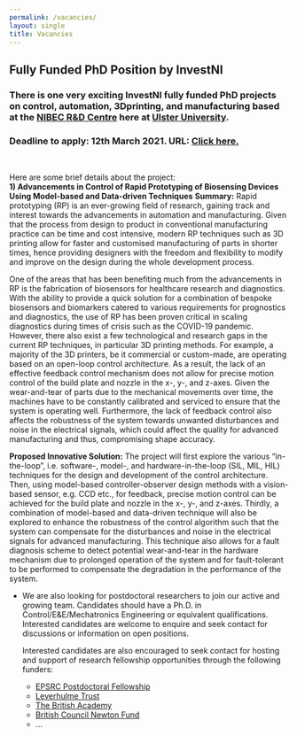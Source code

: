 ```yaml
---
permalink: /vacancies/
layout: single
title: Vacancies
---
```


<!--
### There are no vacancies available at the moment. ###
-->


<!--
* All existing funded PhD openings are currently filled up but enthusiastic and qualified self-funded students with BEng or MEng in Control/E&E/Mechatronics Engineering or equivalent qualifications are welcome to enquire and seek contact for discussions.
-->

## Fully Funded PhD Position by InvestNI ##
### There is one very exciting InvestNI fully funded PhD projects on control, automation, 3Dprinting, and manufacturing based at the [NIBEC R&D Centre](https://www.ulster.ac.uk/nibec) here at [Ulster University](https://www.ulster.ac.uk).

### Deadline to apply: **12th March 2021**.  URL: [Click here.](https://www.ulster.ac.uk/doctoralcollege/find-a-phd/812643)  
<br/>

Here are some brief details about the project:    
**1) Advancements in Control of Rapid Prototyping of Biosensing Devices Using Model-based and Data-driven Techniques**
**Summary:** Rapid prototyping (RP) is an ever-growing field of research, gaining track and interest towards the advancements in automation and manufacturing. Given that the process from design to product in conventional manufacturing practice can be time and cost intensive, modern RP techniques such as 3D printing allow for faster and customised manufacturing of parts in shorter times, hence providing designers with the freedom and flexibility to modify and improve on the design during the whole development process.

One of the areas that has been benefiting much from the advancements in RP is the fabrication of biosensors for healthcare research and diagnostics. With the ability to provide a quick solution for a combination of bespoke biosensors and biomarkers catered to various requirements for prognostics and diagnostics, the use of RP has been proven critical in scaling diagnostics during times of crisis such as the COVID-19 pandemic. However, there also exist a few technological and research gaps in the current RP techniques, in particular 3D printing methods. For example, a majority of the 3D printers, be it commercial or custom-made, are operating based on an open-loop control architecture. As a result, the lack of an effective feedback control mechanism does not allow for precise motion control of the build plate and nozzle in the x-, y-, and z-axes. Given the wear-and-tear of parts due to the mechanical movements over time, the machines have to be constantly calibrated and serviced to ensure that the system is operating well. Furthermore, the lack of feedback control also affects the robustness of the system towards unwanted disturbances and noise in the electrical signals, which could affect the quality for advanced manufacturing and thus, compromising shape accuracy.

**Proposed Innovative Solution:** The project will first explore the various “in-the-loop”, i.e. software-, model-, and hardware-in-the-loop (SIL, MIL, HIL) techniques for the design and development of the control architecture. Then, using model-based controller-observer design methods with a vision-based sensor, e.g. CCD etc., for feedback, precise motion control can be achieved for the build plate and nozzle in the x-, y-, and z-axes. Thirdly, a combination of model-based and data-driven technique will also be explored to enhance the robustness of the control algorithm such that the system can compensate for the disturbances and noise in the electrical signals for advanced manufacturing. This technique also allows for a fault diagnosis scheme to detect potential wear-and-tear in the hardware mechanism due to prolonged operation of the system and for fault-tolerant to be performed to compensate the degradation in the performance of the system.



* We are also looking for postdoctoral researchers to join our active and growing team. Candidates should have a Ph.D. in Control/E&E/Mechatronics Engineering or equivalent qualifications. Interested candidates are welcome to enquire and seek contact for discussions or information on open positions. 

  Interested candidates are also encouraged to seek contact for hosting and support of research fellowship opportunities through the following funders:
  * [EPSRC Postdoctoral Fellowship](https://www.ukri.org/opportunity/epsrc-postdoctoral-fellowship/)
  * [Leverhulme Trust](https://www.leverhulme.ac.uk/closing-dates)
  * [The British Academy](https://www.thebritishacademy.ac.uk/funding/?order=-last_published_at)
  * [British Council Newton Fund](https://www.britishcouncil.org/education/science/newton)
  * ...




<!--
## Fully Funded PhD Positions ##
### There are 2 very exciting InvestNI fully funded PhD projects on control, automation, 3Dprinting, and manufacturing based at the [NIBEC R&D Centre](https://www.ulster.ac.uk/nibec) here at [Ulster University](https://www.ulster.ac.uk).

### Deadline to apply: **15th October 2020**.  URL: [Click here.](https://www.ulster.ac.uk/doctoralcollege/find-a-phd?query=&subject=Engineering&type=funded&studytype=phd&fbclid=IwAR1Q7521sFQKPBH2hlDdT645eWFyyUhbUaPjA-Cc0qH1i65aaf0nwsfxaM4)  
<br/>

Here are some brief details about the projects:    

**1) Industrialised manufacturing processes for 3D printable biomedical sensor devices**

**Summary:** The need for reliable and efficient healthcare is ever-growing in our societies. Global pandemics such as COVID-19, chronic diseases such as diabetes, and cancer treatments require efficient testing capabilities for large number of patients. Keeping healthcare cost under control whilst providing excellent services is one of the major challenges faced by the modern world. This is especially so for many developed countries that are now facing a surge in ageing population and reduced birth rates. Recent advances in material sciences and artificial intelligence have shown the potentials for a new generation of reliable, accurate, and cost-efficient biomedical sensing devices that can diagnose and cure various types of diseases.

Apart from the technological advancements in biomedical engineering to improve test quality, the efficiency in mass production of such sensors is critical as well. Traditional manufacturing methods of the sensing platform have several drawbacks such as complicated fabrication steps, high fabrication costs and time consumptions, as well as low manufacturing scalability and flexibility. Chronic diseases and viruses affecting millions of people worldwide have driven the need for the availability of easy-to-use and cost-efficient testing devices for immediate diagnosis and treatment.

**Proposed Innovative Solution:** This project focuses on the industrialisation of manufacturing processes for biomedical sensing devices. In the first phase of the project, a detailed analysis of current manufacturing processes for biomedical sensor technologies will be conducted. This also requires an analysis of the material properties and related manufacturing technologies for commercial production of new sensor devices. Additionally, a modelling of pivotal production steps and their potential for automation have to be investigated. In the second phase, new manufacturing processes will be developed using results from other prominent industrial branches such as 3D printing and their potential for mass production as well as the optimisation of existing processes with a special focus on cost efficiency. Tools like process and multi-physics simulations to model, analyse, and customise processes will be used to develop concepts for the required industrialised facilities.

A combination of model-based control techniques and data-driven methods can be used to complement this study. Patient-specific customisation of test devices will be critical in the future, hence methods for complexity management of highly varying sensor devices with enhanced robustness will be studied. Finally, the potential for automation will be studied. Industrial automation should be used only if efficiency savings can be realised. This relates to material and process logistics using, e.g. automated guided vehicles, process integrated quality control measures to improve overall product quality as well as optimisation of individual production processes and technologies for increased productivity. As a result, the project should yield a concept for cost-efficient mass production of biomedical sensing devices — example of such concept includes but not limited to: how to efficiently set up production facilities for new biomedical sensor devices, such as those used to provide reliable and low-cost measurements of ECGs.

**2) Advancements in Control of Rapid Prototyping of Biosensing Devices Using Model-based and Data-driven Techniques**
**Summary:** Rapid prototyping (RP) is an ever-growing field of research, gaining track and interest towards the advancements in automation and manufacturing. Given that the process from design to product in conventional manufacturing practice can be time and cost intensive, modern RP techniques such as 3D printing allow for faster and customised manufacturing of parts in shorter times, hence providing designers with the freedom and flexibility to modify and improve on the design during the whole development process.

One of the areas that has been benefiting much from the advancements in RP is the fabrication of biosensors for healthcare research and diagnostics. With the ability to provide a quick solution for a combination of bespoke biosensors and biomarkers catered to various requirements for prognostics and diagnostics, the use of RP has been proven critical in scaling diagnostics during times of crisis such as the COVID-19 pandemic. However, there also exist a few technological and research gaps in the current RP techniques, in particular 3D printing methods. For example, a majority of the 3D printers, be it commercial or custom-made, are operating based on an open-loop control architecture. As a result, the lack of an effective feedback control mechanism does not allow for precise motion control of the build plate and nozzle in the x-, y-, and z-axes. Given the wear-and-tear of parts due to the mechanical movements over time, the machines have to be constantly calibrated and serviced to ensure that the system is operating well. Furthermore, the lack of feedback control also affects the robustness of the system towards unwanted disturbances and noise in the electrical signals, which could affect the quality for advanced manufacturing and thus, compromising shape accuracy.

**Proposed Innovative Solution:** The project will first explore the various “in-the-loop”, i.e. software-, model-, and hardware-in-the-loop (SIL, MIL, HIL) techniques for the design and development of the control architecture. Then, using model-based controller-observer design methods with a vision-based sensor, e.g. CCD etc., for feedback, precise motion control can be achieved for the build plate and nozzle in the x-, y-, and z-axes. Thirdly, a combination of model-based and data-driven technique will also be explored to enhance the robustness of the control algorithm such that the system can compensate for the disturbances and noise in the electrical signals for advanced manufacturing. This technique also allows for a fault diagnosis scheme to detect potential wear-and-tear in the hardware mechanism due to prolonged operation of the system and for fault-tolerant to be performed to compensate the degradation in the performance of the system.




## Mechatronics Technician (Full Time) ##

The School of Engineering at the Ulster University, UK is hiring a Technician in Mechatronics Engineering. The position will provide technical support for teaching, research and other activities of the School. 

Deadline: 24th Nov 2019

More information can be obtained via this [link](https://atsv7.wcn.co.uk/search_engine/jobs.cgi?SID=amNvZGU9MTg0MzM2MiZ2dF90ZW1wbGF0ZT0xMTI2Jm93bmVyPTUwNDM3ODEmb3duZXJ0eXBlPWZhaXImYnJhbmRfaWQ9MCZwb3N0aW5nX2NvZGU9MzQ3).  
-->

